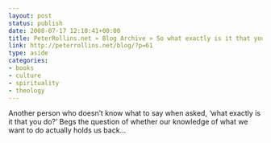 ```yaml
---
layout: post
status: publish
date: 2008-07-17 12:10:41+00:00
title: PeterRollins.net » Blog Archive » So what exactly is it that you do?
link: http://peterrollins.net/blog/?p=61
type: aside
categories:
- books
- culture
- spirituality
- theology
---
```


Another person who doesn’t know what to say when asked, ‘what exactly is it that you do?’ Begs the question of whether our knowledge of what we want to do actually holds us back…
